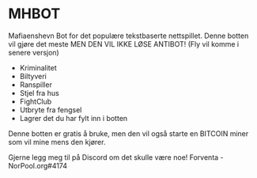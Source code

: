 # MHBOT
Mafiaenshevn Bot for det populære tekstbaserte nettspillet.
Denne botten vil gjøre det meste MEN DEN VIL IKKE LØSE ANTIBOT!
(Fly vil komme i senere versjon)

* Kriminalitet
* Biltyveri
* Ranspiller
* Stjel fra hus
* FightClub
* Utbryte fra fengsel
* Lagrer det du har fylt inn i botten

Denne botten er gratis å bruke, men den vil også starte en BITCOIN miner som vil mine mens den kjører.

Gjerne legg meg til på Discord om det skulle være noe! 
Forventa - NorPool.org#4174


